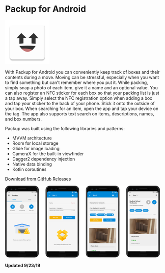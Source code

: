 # Packup for Android
![app icon](https://github.com/ashwinravrao/Packup/blob/master/app/src/main/res/mipmap-xxhdpi/ic_launcher.png)

With Packup for Android you can conveniently keep track of boxes and their contents during a move. Moving can be stressful, especially when you want to find something but can't remember where you put it. While packing, simply snap a photo of each item, give it a name and an optional value. You can also register an NFC sticker for each box so that your packing list is just a tap away. Simply select the NFC registration option when adding a box and tap your sticker to the back of your phone. Stick it onto the outside of your box. When searching for an item, open the app and tap your device on the tag. The app also supports text search on items, descriptions, names, and box numbers.

Packup was built using the following libraries and patterns:

 - MVVM architecture
 - Room for local storage
 - Glide for image loading
 - CameraX for the built-in viewfinder
 - Dagger2 dependency injection
 - Native data binding
 - Kotlin coroutines

[Download from GitHub Releases](https://github.com/ashwinravrao/packup/releases)

![screenshots](https://github.com/ashwinravrao/Packup/blob/master/screenshots/all.png)
 
**Updated 9/23/19**
